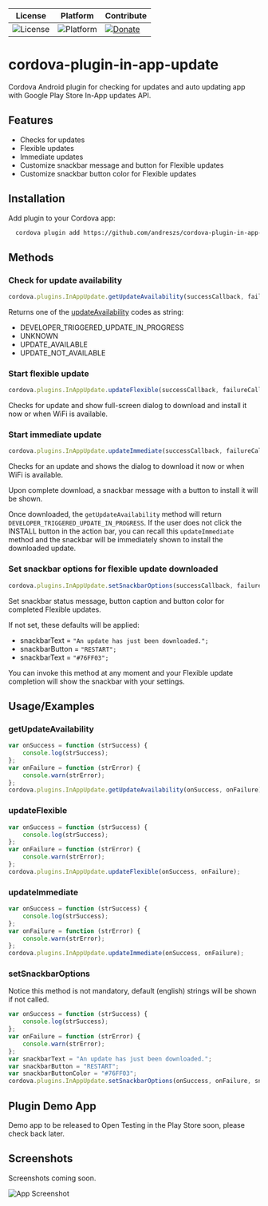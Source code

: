 
| License | Platform | Contribute |
| --- | --- | --- |
| ![License](https://img.shields.io/badge/license-MIT-orange.svg) | ![Platform](https://img.shields.io/badge/platform-android-green.svg) | [![Donate](https://img.shields.io/badge/donate-PayPal-green.svg)](https://www.paypal.com/cgi-bin/webscr?cmd=_s-xclick&hosted_button_id=G33QACCVKYD7U) |

# cordova-plugin-in-app-update

Cordova Android plugin for checking for updates and auto updating app with Google Play Store In-App updates API.

## Features

- Checks for updates
- Flexible updates
- Immediate updates
- Customize snackbar message and button for Flexible updates
- Customize snackbar button color for Flexible updates


## Installation

Add plugin to your Cordova app:

```bash
  cordova plugin add https://github.com/andreszs/cordova-plugin-in-app-update
```
    
## Methods

### Check for update availability

```javascript
cordova.plugins.InAppUpdate.getUpdateAvailability(successCallback, failureCallback);
```

Returns one of the [updateAvailability](https://developer.android.com/reference/com/google/android/play/core/install/model/UpdateAvailability.html) codes as string:
- DEVELOPER_TRIGGERED_UPDATE_IN_PROGRESS
- UNKNOWN
- UPDATE_AVAILABLE
- UPDATE_NOT_AVAILABLE

### Start flexible update

```javascript
cordova.plugins.InAppUpdate.updateFlexible(successCallback, failureCallback);
```
Checks for update and show full-screen dialog to download and install it now or when WiFi is available.

### Start immediate update

```javascript
cordova.plugins.InAppUpdate.updateImmediate(successCallback, failureCallback);
```
Checks for an update and shows the dialog to download it now or when WiFi is available.

Upon complete download, a snackbar message with a button to install it will be shown.


Once downloaded, the ``getUpdateAvailability`` method will return ``DEVELOPER_TRIGGERED_UPDATE_IN_PROGRESS``.
If the user does not click the INSTALL button in the action bar, you can recall this ``updateImmediate``  method and the snackbar will be immediately shown to install the downloaded update.

### Set snackbar options for flexible update downloaded

```javascript
cordova.plugins.InAppUpdate.setSnackbarOptions(successCallback, failureCallback, snackbarText, snackbarButton, snackbarButtonColor);
```

Set snackbar status message, button caption and button color for completed Flexible updates.

If not set, these defaults will be applied:

- snackbarText = ``"An update has just been downloaded.";``
- snackbarButton = ``"RESTART";``
- snackbarText = ``"#76FF03";``

You can invoke this method at any moment and your Flexible update completion will show the snackbar with your settings.
## Usage/Examples

### getUpdateAvailability

```javascript
var onSuccess = function (strSuccess) {
    console.log(strSuccess);
};
var onFailure = function (strError) {
    console.warn(strError);
};
cordova.plugins.InAppUpdate.getUpdateAvailability(onSuccess, onFailure);
```

### updateFlexible

```javascript
var onSuccess = function (strSuccess) {
    console.log(strSuccess);
};
var onFailure = function (strError) {
    console.warn(strError);
};
cordova.plugins.InAppUpdate.updateFlexible(onSuccess, onFailure);
```

### updateImmediate

```javascript
var onSuccess = function (strSuccess) {
    console.log(strSuccess);
};
var onFailure = function (strError) {
    console.warn(strError);
};
cordova.plugins.InAppUpdate.updateImmediate(onSuccess, onFailure);
```

### setSnackbarOptions

Notice this method is not mandatory, default (english) strings will be shown if not called.

```javascript
var onSuccess = function (strSuccess) {
    console.log(strSuccess);
};
var onFailure = function (strError) {
    console.warn(strError);
};
var snackbarText = "An update has just been downloaded.";
var snackbarButton = "RESTART";
var snackbarButtonColor = "#76FF03";
cordova.plugins.InAppUpdate.setSnackbarOptions(onSuccess, onFailure, snackbarText, snackbarButton, snackbarButtonColor);
```


## Plugin Demo App

Demo app to be released to Open Testing in the Play Store soon, please check back later.


## Screenshots

Screenshots coming soon.

![App Screenshot](https://via.placeholder.com/468x300?text=App+Screenshot+Here)

